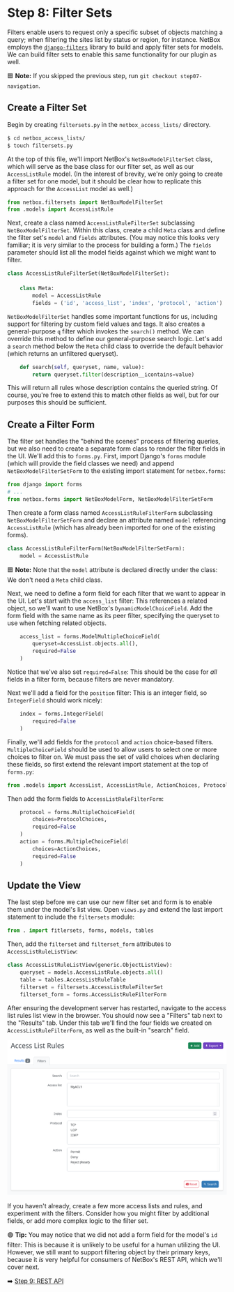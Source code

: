 # Step 8: Filter Sets

Filters enable users to request only a specific subset of objects matching a query; when filtering the sites list by status or region, for instance. NetBox employs the [`django-filters`](https://django-filter.readthedocs.io/en/stable/) library to build and apply filter sets for models. We can build filter sets to enable this same functionality for our plugin as well.

:blue_square: **Note:** If you skipped the previous step, run `git checkout step07-navigation`.

## Create a Filter Set

Begin by creating `filtersets.py` in the `netbox_access_lists/` directory.

```bash
$ cd netbox_access_lists/
$ touch filtersets.py
```

At the top of this file, we'll import  NetBox's `NetBoxModelFilterSet` class, which will serve as the base class for our filter set, as well as our `AccessListRule` model. (In the interest of brevity, we're only going to create a filter set for one model, but it should be clear how to replicate this approach for the `AccessList` model as well.)

```python
from netbox.filtersets import NetBoxModelFilterSet
from .models import AccessListRule
```

Next, create a class named `AccessListRuleFilterSet` subclassing `NetBoxModelFilterSet`. Within this class, create a child `Meta` class and define the filter set's `model` and `fields` attributes. (You may notice this looks very familiar; it is very similar to the process for building a form.) The `fields` parameter should list all the model fields against which we might want to filter.

```python
class AccessListRuleFilterSet(NetBoxModelFilterSet):

    class Meta:
        model = AccessListRule
        fields = ('id', 'access_list', 'index', 'protocol', 'action')
```

`NetBoxModelFilterSet` handles some important functions for us, including support for filtering by custom field values and tags. It also creates a general-purpose `q` filter which invokes the `search()` method. We can override this method to define our general-purpose search logic. Let's add a `search` method below the `Meta` child class to override the default behavior (which returns an unfiltered queryset).

```python
    def search(self, queryset, name, value):
        return queryset.filter(description__icontains=value)
```

This will return all rules whose description contains the queried string. Of course, you're free to extend this to match other fields as well, but for our purposes this should be sufficient.

## Create a Filter Form

The filter set handles the "behind the scenes" process of filtering queries, but we also need to create a separate form class to render the filter fields in the UI. We'll add this to `forms.py`. First, import Django's `forms` module (which will provide the field classes we need) and append `NetBoxModelFilterSetForm` to the existing import statement for `netbox.forms`:

```python
from django import forms
# ...
from netbox.forms import NetBoxModelForm, NetBoxModelFilterSetForm
```

Then create a form class named `AccessListRuleFilterForm` subclassing `NetBoxModelFilterSetForm` and declare an attribute named `model` referencing `AccessListRule` (which has already been imported for one of the existing forms).

```python
class AccessListRuleFilterForm(NetBoxModelFilterSetForm):
    model = AccessListRule
```

:blue_square: **Note:** Note that the `model` attribute is declared directly under the class: We don't need a `Meta` child class.

Next, we need to define a form field for each filter that we want to appear in the UI. Let's start with the `access_list` filter: This references a related object, so we'll want to use NetBox's `DynamicModelChoiceField`. Add the form field with the same name as its peer filter, specifying the queryset to use when fetching related objects.

```python
    access_list = forms.ModelMultipleChoiceField(
        queryset=AccessList.objects.all(),
        required=False
    )
```

Notice that we've also set `required=False`: This should be the case for _all_ fields in a filter form, because filters are never mandatory.

Next we'll add a field for the `position` filter: This is an integer field, so `IntegerField` should work nicely:

```python
    index = forms.IntegerField(
        required=False
    )
```

Finally, we'll add fields for the `protocol` and `action` choice-based filters. `MultipleChoiceField` should be used to allow users to select one or more choices to filter on. We must pass the set of valid choices when declaring these fields, so first extend the relevant import statement at the top of `forms.py`:

```python
from .models import AccessList, AccessListRule, ActionChoices, ProtocolChoices
```

Then add the form fields to `AccessListRuleFilterForm`:

```python
    protocol = forms.MultipleChoiceField(
        choices=ProtocolChoices,
        required=False
    )
    action = forms.MultipleChoiceField(
        choices=ActionChoices,
        required=False
    )
```

## Update the View

The last step before we can use our new filter set and form is to enable them under the model's list view. Open `views.py` and extend the last import statement to include the `filtersets` module:

```python
from . import fitlersets, forms, models, tables
```

Then, add the `filterset` and `filterset_form` attributes to `AccessListRuleListView`:

```python
class AccessListRuleListView(generic.ObjectListView):
    queryset = models.AccessListRule.objects.all()
    table = tables.AccessListRuleTable
    filterset = filtersets.AccessListRuleFilterSet
    filterset_form = forms.AccessListRuleFilterForm
```

After ensuring the development server has restarted, navigate to the access list rules list view in the browser. You should now see a "Filters" tab next to the "Results" tab. Under this tab we'll find the four fields we created on `AccessListRuleFilterForm`, as well as the built-in "search" field.

![Access list rules filter form](/images/step08-filter-form.png)

If you haven't already, create a few more access lists and rules, and experiment with the filters. Consider how you might filter by additional fields, or add more complex logic to the filter set.

:green_circle: **Tip:** You may notice that we did not add a form field for the model's `id` filter: This is because it is unlikely to be useful for a human utilizing the UI. However, we still want to support filtering object by their primary keys, because it _is_ very helpful for consumers of NetBox's REST API, which we'll cover next.

:arrow_right: [Step 9: REST API](/tutorial/step09-rest-api.md)

